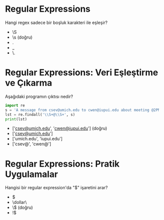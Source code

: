 # Regular Expressions

Hangi regex sadece bir boşluk karakteri ile eşleşir?
- \S
- \s (doğru)
- .
- _
- \\.

# Regular Expressions: Veri Eşleştirme ve Çıkarma

Aşağıdaki programın çıktısı nedir?
```python
import re
s = 'A message from csev@umich.edu to cwen@iupui.edu about meeting @2PM'
lst = re.findall('\\S+@\\S+', s)
print(lst)
```
- ['csev@umich.edu', 'cwen@iupui.edu'] (doğru)
- ['csev@umich.edu']
- ['umich.edu', 'iupui.edu']
- ['csev@', 'cwen@']

# Regular Expressions: Pratik Uygulamalar

Hangisi bir regular expression'da "$" işaretini arar?
- $
- \dollar\
- \\$ (doğru)
- !$